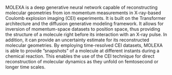 MOLEXA is a deep generative neural network capable of reconstructing molecular geometries from ion momentum measurements in X-ray-based Coulomb explosion imaging (CEI) experiments. It is built on the Transformer architecture and the diffusion generative modeling framework. It allows for inversion of momentum-space datasets to position space, 
thus providing the structure of a molecule right before its interaction with an X-ray pulse. In addition, it can provide an uncertainty estimate for its reconstructed molecular geometries. By employing time-resolved CEI datasets, MOLEXA is able to provide ”snapshots” of a molecule at different instants during a chemical reaction. 
This enables the use of the CEI technique for direct reconstruction of molecular dynamics as they unfold on femtosecond or longer time scales.
